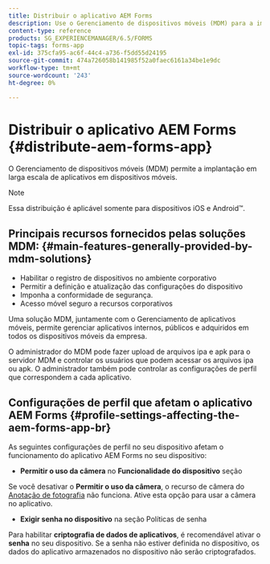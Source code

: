 ```yaml
---
title: Distribuir o aplicativo AEM Forms
description: Use o Gerenciamento de dispositivos móveis (MDM) para a implantação em larga escala de aplicativos em dispositivos móveis.
content-type: reference
products: SG_EXPERIENCEMANAGER/6.5/FORMS
topic-tags: forms-app
exl-id: 375cfa95-ac6f-44c4-a736-f5dd55d24195
source-git-commit: 474a726058b141985f52a0faec6161a34be1e9dc
workflow-type: tm+mt
source-wordcount: '243'
ht-degree: 0%

---
```


# Distribuir o aplicativo AEM Forms {#distribute-aem-forms-app}

O Gerenciamento de dispositivos móveis (MDM) permite a implantação em larga escala de aplicativos em dispositivos móveis.

>[!NOTE]
>
>Essa distribuição é aplicável somente para dispositivos iOS e Android™.

## Principais recursos fornecidos pelas soluções MDM: {#main-features-generally-provided-by-mdm-solutions}

* Habilitar o registro de dispositivos no ambiente corporativo
* Permitir a definição e atualização das configurações do dispositivo
* Imponha a conformidade de segurança.
* Acesso móvel seguro a recursos corporativos

Uma solução MDM, juntamente com o Gerenciamento de aplicativos móveis, permite gerenciar aplicativos internos, públicos e adquiridos em todos os dispositivos móveis da empresa.

O administrador do MDM pode fazer upload de arquivos ipa e apk para o servidor MDM e controlar os usuários que podem acessar os arquivos ipa ou apk. O administrador também pode controlar as configurações de perfil que correspondem a cada aplicativo.

## Configurações de perfil que afetam o aplicativo AEM Forms {#profile-settings-affecting-the-aem-forms-app-br}

As seguintes configurações de perfil no seu dispositivo afetam o funcionamento do aplicativo AEM Forms no seu dispositivo:

* **Permitir o uso da câmera** no **Funcionalidade do dispositivo** seção

Se você desativar o **Permitir o uso da câmera**, o recurso de câmera do [Anotação de fotografia](/help/forms/using/add-attachments.md) não funciona. Ative esta opção para usar a câmera no aplicativo.

* **Exigir senha no dispositivo** na seção Políticas de senha

Para habilitar **criptografia de dados de aplicativos**, é recomendável ativar o **senha** no seu dispositivo. Se a senha não estiver definida no dispositivo, os dados do aplicativo armazenados no dispositivo não serão criptografados.
